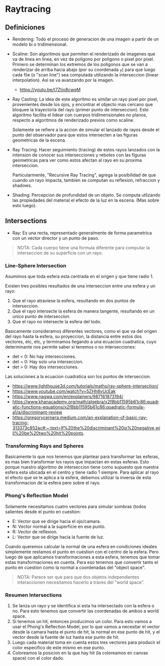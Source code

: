 # Raytracing

## Definiciones

* Rendering: Todo el proceso de generacion de una imagen a partir de un modelo
  bi o tridimensional.

* Scaline: Son algoritmos que permiten el renderizado de imagenes que va de
  linea en linea, en vez de poligono por poligono o pixel por pixel. Primero se
  determinan los extremos de los poligonos que se van a renderizar de arriba
  hacia abajo (por su coordenada `y`) para que luego cada file (o "scan line")
  sea computada utilizando la interseccion (linear interpolation). Asi se va
  avanzando por la imagen.

  - https://youtu.be/t7Ztio8cwqM

* Ray Casting: La idea de este algoritmo es similar un rayo pixel por pixel,
  provenientes desde los ojos, y encontrar el objecto mas cercano que bloquee
  la trayectoria del rayo (primer punto de interseccion). Este algoritmo
  facilita el lidear con cuerpos tridimensionales no planos, respecto a
  algoritmos de renderizado previos como scaline.

  Solamente se refiere a la accion de simular el lanzado de rayos desde el
  punto del observador para que estos intersecten a las figuras geometricas de
  la escena.

* Ray Tracing: Hacer seguimiento (tracing) de estos rayos lanzados con la
  intension de conocer sus intersecciones y rebotes con las figuras geometricas
  para ver como estos afectan al rayo en su proxima interseccion.

  Particularmente, "Recursive Ray Tracing", agrega la posibilidad de que cuando
  un rayo impacta, tambien se computan su reflexion, refraccion y shadows.

* Shading: Percepcion de profundidad de un objeto. Se computa utlizando las
  propiedades del material el efecto de la luz en la escena. (Mas sobre esto
  luego).

## Intersections

* Ray: Es una recta, representado generalmente de forma parametrica con un
  vector director y un punto de paso.

> NOTA: Cada cuerpo tiene una formula diferente para computar la interseccion
> de su superficie con un rayo.

### Line-Sphere Intersection

  Asumimos que toda esfera esta centrada en el origen y que tiene radio 1.

  Existen tres posibles resultados de una interseccion entre una esfera y un
  rayo:

  1. Que el rayo atraviese la esfera, resultando en dos puntos de interseccion.
  2. Que el rayo intersecte la esfera de manera tangente, resultando en un
	 unico punto de interseccion.
  3. Que el rayo no intersecte la esfera del todo.

  Basicamente consideramos diferentes vectores, como el que va del origen del
  rayo hasta la esfera, su proyeccion, la distancia entre estos dos vectores,
  etc, etc, y terminamos llegando a una ecuacion cuadratica, cuyo determinante
  nos permite saber si tenemos o no intersecciones:

  - det < 0: No hay intersecciones.
  - det = 0: Hay solo una interseccion.
  - det > 0: Hay dos intersecciones.

  Las soluciones a la ecuacion cuadratica son los puntos de interseccion.

  - https://www.lighthouse3d.com/tutorials/maths/ray-sphere-intersection/
  - https://www.youtube.com/watch?v=5ZHh8vUcEak
  - https://www.nagwa.com/en/explainers/987161873194/
  - https://www.khanacademy.org/math/algebra/x2f8bb11595b61c86:quadratic-functions-equations/x2f8bb11595b61c86:quadratic-formula-a1/a/discriminant-review
  - https://gregorycernera.medium.com/an-explanation-of-basic-ray-tracing-313373c852ac#:~:text=If%20the%20discriminant%20is%20negative,will%20be%20two%20hit%20points.

### Transforming Rays and Spheres

Basicamente lo que nos tenemos que plantear para transformar las esferas, es
mas bien transformar los rayos que impactan en estas esferas. Esto porque
nuestro algoritmo de interseccion tiene como supuesto que nuestra esfera esta
ubicada en el centro y tiene radio 1 siempre. Para aplicar al rayo el efecto
que se le aplica a la esfera, debemos utilizar la inversa de esta
transformacion de la esfera pero sobre el rayo.

### Phong's Reflection Model

Solamente necesitamos cuatro vectores para simular sombras (todos salientes
desde el punto en cuestion:

- E: Vector que se dirige hacia el ojo/camara.
- N: Vector normal a la superficie en ese punto.
- R: Vector de reflexion.
- L: Vector que se dirige hacia la fuente de luz.

Cuando queremos calcular la normal de una esfera en condiciones ideales
simplemente restamos el punto en cuestion con el centro de la esfera. Pero
luego de que aplicamos transformaciones a esta esfera, tenemos que tomar estas
transformaciones en cuenta. Para eso tenemos que convertir tanto el punto en
cuestion como la normal a coordenadas del "object space".

> NOTA: Parece ser que para que dos objetos independientes interaccionen
> necesitamos hacerlo a traves del "world space".

### Resumen Intersections

1. Se lanza un rayo y se identifica si esta ha intersectado con la esfera o no.
   Para esto tenemos que convertir las coordenadas de ambos a world space.
2. Si tenemos un hit, entonces producimos un color. Para esto vamos a usar el
   Phong's Reflection Model, por lo que vamos a necesitar el vector desde la
   camara hasta el punto de hit, la normal en ese punto de hit, y el vector
   desde la fuente de luz hasta ese punto de hit.
3. Luego cada material toma en cuenta estos tres vectores para producir el
   color especifico de este mismo en ese punto.
4. Coloreamos la posicion en la que hay hit (la coloreamos en canvas space) con
   el color dado.
